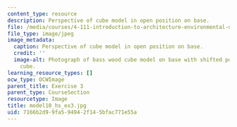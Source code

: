 ```yaml
---
content_type: resource
description: Perspective of cube model in open position on base.
file: /media/courses/4-111-introduction-to-architecture-environmental-design-spring-2014/7166b2d99fa594942f145bfac771e55a_model10_hs_ex3.jpg
file_type: image/jpeg
image_metadata:
  caption: Perspective of cube model in open position on base.
  credit: ''
  image-alt: Photograph of bass wood cube model on base with shifted portions of the
    cube.
learning_resource_types: []
ocw_type: OCWImage
parent_title: Exercise 3
parent_type: CourseSection
resourcetype: Image
title: model10_hs_ex3.jpg
uid: 7166b2d9-9fa5-9494-2f14-5bfac771e55a
---
```

